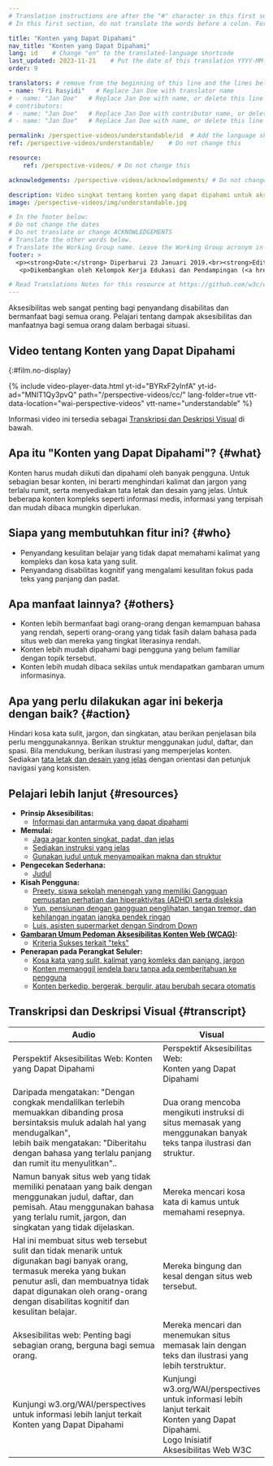 ```yaml
---
# Translation instructions are after the "#" character in this first section. They are comments that do not show up in the web page. You do not need to translate the instructions after "#".
# In this first section, do not translate the words before a colon. For example, do not translate "title:". Do translate the text after "title:"

title: "Konten yang Dapat Dipahami"
nav_title: "Konten yang Dapat Dipahami"
lang: id    # Change "en" to the translated-language shortcode
last_updated: 2023-11-21    # Put the date of this translation YYYY-MM-DD (with month in the middle)
order: 9

translators: # remove from the beginning of this line and the lines below: "# " (the hash sign and the space)
- name: "Fri Rasyidi"   # Replace Jan Doe with translator name
# - name: "Jan Doe"   # Replace Jan Doe with name, or delete this line if not multiple translators
# contributors:
# - name: "Jan Doe"   # Replace Jan Doe with contributor name, or delete this line if none
# - name: "Jan Doe"   # Replace Jan Doe with name, or delete this line if not multiple contributors

permalink: /perspective-videos/understandable/id  # Add the language shortcode to the end, with no slash at the end. For example /path/to/file/fr
ref: /perspective-videos/understandable/    # Do not change this

resource:
    ref: /perspective-videos/ # Do not change this

acknowledgements: /perspective-videos/acknowledgements/ # Do not change this

description: Video singkat tentang konten yang dapat dipahami untuk aksesibilitas web - apa itu, siapa yang membutuhkannya, dan apa yang perlu dilakukan agar bekerja dengan semestinya.
image: /perspective-videos/img/understandable.jpg

# In the footer below:
# Do not change the dates
# Do not translate or change ACKNOWLEDGEMENTS
# Translate the other words below.
# Translate the Working Group name. Leave the Working Group acronym in English.
footer: >
  <p><strong>Date:</strong> Diperbarui 23 Januari 2019.<br><strong>Editor dan pimpinan proyek:</strong> <a href="https://www.w3.org/People/shadi">Shadi Abou-Zahra</a>. ACKNOWLEDGEMENTS daftar kontributor.</p>
   <p>Dikembangkan oleh Kelompok Kerja Edukasi dan Pendampingan (<a href="http://www.w3.org/WAI/EO/">EOWG</a>). Dikembangkan sebagai bagian dari <a href="https://www.w3.org/WAI/DEV/">proyek WAI-DEV</a>, didanai bersama oleh European Commission. Diperbarui sebagai bagian dari <a href="https://www.w3.org/WAI/DEV/">Proyek Perluasan Akses WAI</a>, didukung oleh Ford Foundation.</p>

# Read Translations Notes for this resource at https://github.com/w3c/wai-perspective-videos#readme
---
```


Aksesibilitas web sangat penting bagi penyandang disabilitas dan bermanfaat bagi semua orang. Pelajari tentang dampak aksesibilitas dan manfaatnya bagi semua orang dalam berbagai situasi.

## Video tentang Konten yang Dapat Dipahami
{:#film.no-display}

{% include video-player-data.html
    yt-id="BYRxF2yInfA"
    yt-id-ad="MNlT1Qy3pvQ"
    path="/perspective-videos/cc/"
    lang-folder=true
    vtt-data-location="wai-perspective-videos"
    vtt-name="understandable"
%}

Informasi video ini tersedia sebagai [Transkripsi dan Deskripsi Visual](#transcript) di bawah.

Apa itu "Konten yang Dapat Dipahami"? {#what}
---------------------------------

Konten harus mudah diikuti dan dipahami oleh banyak pengguna. Untuk sebagian besar konten, ini berarti menghindari kalimat dan jargon yang terlalu rumit, serta menyediakan tata letak dan desain yang jelas. Untuk beberapa konten kompleks seperti informasi medis, informasi yang terpisah dan mudah dibaca mungkin diperlukan.

Siapa yang membutuhkan fitur ini? {#who}
----------------------------

-   Penyandang kesulitan belajar yang tidak dapat memahami kalimat yang kompleks dan kosa kata yang sulit.
-   Penyandang disabilitas kognitif yang mengalami kesulitan fokus pada teks yang panjang dan padat.

Apa manfaat lainnya? {#others}
---------------------------------

-   Konten lebih bermanfaat bagi orang-orang dengan kemampuan bahasa yang rendah, seperti orang-orang yang tidak fasih dalam bahasa pada situs web dan mereka yang tingkat literasinya rendah.
-   Konten lebih mudah dipahami bagi pengguna yang belum familiar dengan topik tersebut.
-   Konten lebih mudah dibaca sekilas untuk mendapatkan gambaran umum informasinya.

Apa yang perlu dilakukan agar ini bekerja dengan baik? {#action}
--------------------------------------

Hindari kosa kata sulit, jargon, dan singkatan, atau berikan penjelasan bila perlu menggunakannya. Berikan struktur menggunakan judul, daftar, dan spasi. Bila mendukung, berikan ilustrasi yang memperjelas konten. Sediakan [tata letak dan desain yang jelas](/perspective-videos/layout/) dengan orientasi dan petunjuk navigasi yang konsisten.

Pelajari lebih lanjut {#resources}
----------

-   **Prinsip Aksesibilitas:**
    -   [Informasi dan antarmuka yang dapat dipahami](/fundamentals/accessibility-principles/#understandable)
-   **Memulai:**
    -   [Jaga agar konten singkat, padat, dan jelas](/tips/writing/#keep-content-clear-and-concise)
    -   [Sediakan instruksi yang jelas](/tips/writing/#provide-clear-instructions)
    -   [Gunakan judul untuk menyampaikan makna dan struktur](/tips/writing/#use-headings-to-convey-meaning-and-structure)
-   **Pengecekan Sederhana:**
    -   [Judul](/test-evaluate/preliminary/#headings)
-   **Kisah Pengguna:**
    -   [Preety, siswa sekolah menengah yang memiliki Gangguan pemusatan perhatian dan hiperaktivitas (ADHD) serta disleksia](/people-use-web/user-stories/#classroomstudent)
    -   [Yun, pensiunan dengan gangguan penglihatan, tangan tremor, dan kehilangan ingatan jangka pendek ringan](/people-use-web/user-stories/#retiree)
    -   [Luis, asisten supermarket dengan Sindrom Down](/people-use-web/user-stories/#supermarketassistant)
-   **[Gambaran Umum Pedoman Aksesibilitas Konten Web (WCAG)](/standards-guidelines/wcag/):**
    -   [Kriteria Sukses terkait "teks"](https://www.w3.org/WAI/WCAG21/quickref/?tags=text)
-   **Penerapan pada Perangkat Seluler:**
    -   [Kosa kata yang sulit, kalimat yang komleks dan panjang, jargon](/standards-guidelines/shared-experiences/#complex)
    -   [Konten memanggil jendela baru tanpa ada pemberitahuan ke pengguna](/standards-guidelines/shared-experiences/#popups)
    -   [Konten berkedip, bergerak, bergulir, atau berubah secara otomatis](/standards-guidelines/shared-experiences/#dynamic)

## Transkripsi dan Deskripsi Visual {#transcript}

 <table>
  <thead>
    <tr>
      <th width="65%">Audio</th>
      <th>Visual</th>
    </tr>
  </thead>
  <tbody>
    <tr>
      <td>Perspektif Aksesibilitas Web: Konten yang Dapat Dipahami</td>
      <td>Perspektif Aksesibilitas Web:<br>
        Konten yang Dapat Dipahami</td>
    </tr>
    <tr>
      <td>Daripada mengatakan: &quot;Dengan congkak mendalilkan terlebih memuakkan dibanding prosa bersintaksis muluk adalah hal yang mendugalkan&quot;,<br>
        lebih baik mengatakan: &quot;Diberitahu dengan bahasa yang terlalu panjang dan rumit itu menyulitkan&quot;..</td>
      <td>Dua orang mencoba mengikuti instruksi di situs memasak yang menggunakan banyak teks tanpa ilustrasi dan struktur.</td>
    </tr>
    <tr>
      <td>Namun banyak situs web yang tidak memiliki penataan yang baik dengan menggunakan judul, daftar, dan pemisah. Atau menggunakan bahasa yang terlalu rumit, jargon, dan singkatan yang tidak dijelaskan.</td>
      <td>Mereka mencari kosa kata di kamus untuk memahami resepnya.</td>
    </tr>
    <tr>
      <td>Hal ini membuat situs web tersebut sulit dan tidak menarik untuk digunakan bagi banyak orang, termasuk mereka yang bukan penutur asli, dan membuatnya tidak dapat digunakan oleh orang-orang dengan disabilitas kognitif dan kesulitan belajar.</td>
      <td>Mereka bingung dan kesal dengan situs web tersebut.</td>
    </tr>
    <tr>
      <td>Aksesibilitas web: Penting bagi sebagian orang, berguna bagi semua orang.</td>
      <td>Mereka mencari dan menemukan situs memasak lain dengan teks dan ilustrasi yang lebih terstruktur.</td>
    </tr>
    <tr>
      <td>Kunjungi w3.org/WAI/perspectives untuk informasi lebih lanjut terkait Konten yang Dapat Dipahami</td>
      <td>Kunjungi<br>
        w3.org/WAI/perspectives<br>
        untuk informasi lebih lanjut terkait<br>
        Konten yang Dapat Dipahami. <br>
        Logo Inisiatif Aksesibilitas Web W3C</td>
    </tr>
  </tbody>
</table>
